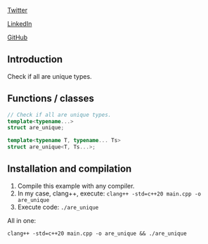 [Twitter](https://twitter.com/conPdePABLO)

[LinkedIn](https://www.linkedin.com/in/parequena/)

[GitHub](https://github.com/parequena)

## Introduction

Check if all are unique types.

## Functions / classes
``` cpp
// Check if all are unique types.
template<typename...>
struct are_unique;

template<typename T, typename... Ts>
struct are_unique<T, Ts...>;
```
 
## Installation and compilation
1. Compile this example with any compiler.
2. In my case, clang++, execute: `clang++ -std=c++20 main.cpp -o are_unique`
3. Execute code: `./are_unique`

All in one:

`clang++ -std=c++20 main.cpp -o are_unique && ./are_unique`
